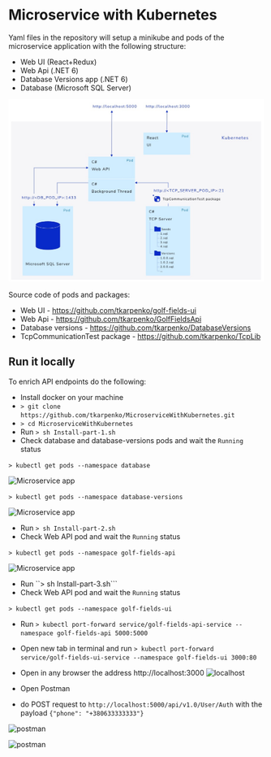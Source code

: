 # Microservice with Kubernetes

Yaml files in the repository will setup a minikube and pods of the microservice application with the following structure:

* Web UI (React+Redux)
* Web Api (.NET 6)
* Database Versions app (.NET 6)
* Database (Microsoft SQL Server)

![Microservice app](https://github.com/tkarpenko/MicroserviceWithKubernetes/blob/main/docs/Microservice.jpg)


Source code of pods and packages:
* Web UI - https://github.com/tkarpenko/golf-fields-ui
* Web Api - https://github.com/tkarpenko/GolfFieldsApi
* Database versions - https://github.com/tkarpenko/DatabaseVersions
* TcpCommunicationTest package - https://github.com/tkarpenko/TcpLib


## Run it locally

To enrich API endpoints do the following:
* Install docker on your machine
* ```> git clone https://github.com/tkarpenko/MicroserviceWithKubernetes.git```
* ```> cd MicroserviceWithKubernetes```
* Run ```> sh Install-part-1.sh```
* Check database and database-versions pods and wait the `Running` status

```> kubectl get pods --namespace database```

![Microservice app](https://github.com/tkarpenko/MicroserviceWithKubernetes/blob/main/docs/db-pod.jpg)

```> kubectl get pods --namespace database-versions```

![Microservice app](https://github.com/tkarpenko/MicroserviceWithKubernetes/blob/main/docs/db-v-pod.jpg)

* Run ```> sh Install-part-2.sh```
* Check Web API pod and wait the `Running` status

```> kubectl get pods --namespace golf-fields-api```

![Microservice app](https://github.com/tkarpenko/MicroserviceWithKubernetes/blob/main/docs/api-pod.jpg)

* Run ``> sh Install-part-3.sh```
* Check Web API pod and wait the `Running` status

```> kubectl get pods --namespace golf-fields-ui```

* Run
```> kubectl port-forward service/golf-fields-api-service --namespace golf-fields-api 5000:5000```

* Open new tab in terminal and run
```> kubectl port-forward service/golf-fields-ui-service --namespace golf-fields-ui 3000:80```

* Open in any browser the address http://localhost:3000
![localhost](https://github.com/tkarpenko/MicroserviceWithKubernetes/blob/main/docs/localhost.jpg)


* Open Postman
* do POST request to `http://localhost:5000/api/v1.0/User/Auth` with the payload `{"phone": "+380633333333"}`

![postman](https://github.com/tkarpenko/MicroserviceWithKubernetes/blob/main/docs/postman1.jpg)

![postman](https://github.com/tkarpenko/MicroserviceWithKubernetes/blob/main/docs/postman2.jpg)
